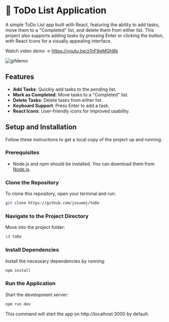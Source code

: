 # 📝 ToDo List Application

A simple ToDo List app built with React, featuring the ability to add tasks, move them to a "Completed" list, and delete them from either list. This project also supports adding tasks by pressing Enter or clicking the button, with React Icons for a visually appealing interface.

Watch video demo -> https://youtu.be/z1nF9qMGH8k

![gifdemo](https://github.com/user-attachments/assets/29a4f391-c8f3-4203-8057-36522e8439b3)

## Features
- **Add Tasks**: Quickly add tasks to the pending list.
- **Mark as Completed**: Move tasks to a "Completed" list.
- **Delete Tasks**: Delete tasks from either list.
- **Keyboard Support**: Press Enter to add a task.
- **React Icons**: User-friendly icons for improved usability.

## Setup and Installation

Follow these instructions to get a local copy of the project up and running.

### Prerequisites

- Node.js and npm should be installed. You can download them from [Node.js](https://nodejs.org/).

### Clone the Repository

To clone this repository, open your terminal and run:

```bash
git clone https://github.com/josuemj/toDo
```

### Navigate to the Project Directory

Move into the project folder:

```bash
cd toDo
```

### Install Dependencies

Install the necessary dependencies by running:

```bash
npm install
```

### Run the Application

Start the development server:

```bash
npm run dev
```

This command will start the app on http://localhost:3000 by default.
